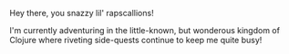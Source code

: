 Hey there, you snazzy lil' rapscallions! 

I'm currently adventuring in the little-known, but wonderous kingdom of Clojure where riveting side-quests continue to keep me quite busy!
